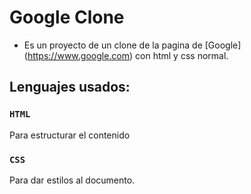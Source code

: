 Google Clone
===
* Es un proyecto de un clone de la pagina de [Google] (https://www.google.com) con html y css normal.
## Lenguajes usados:

### `HTML` 

Para estructurar el contenido

### `CSS`

Para dar estilos al documento.